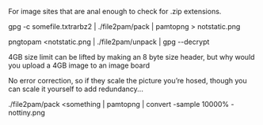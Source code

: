 For image sites that are anal enough to check for .zip extensions.

gpg -c somefile.txtrarbz2 | ./file2pam/pack | pamtopng > notstatic.png

pngtopam <notstatic.png | ./file2pam/unpack | gpg --decrypt

4GB size limit can be lifted by making an 8 byte size header, but why would you upload a 4GB image to an image board

No error correction, so if they scale the picture you’re hosed, though you can scale it yourself to add redundancy...

./file2pam/pack <something | pamtopng | convert -sample 10000% - nottiny.png

